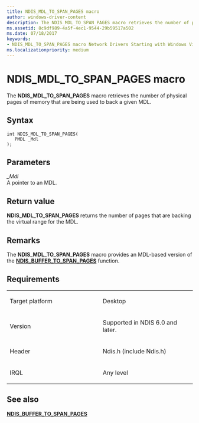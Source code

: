 ```yaml
---
title: NDIS_MDL_TO_SPAN_PAGES macro
author: windows-driver-content
description: The NDIS_MDL_TO_SPAN_PAGES macro retrieves the number of physical pages of memory that are being used to back a given MDL.
ms.assetid: 8c9df989-4a5f-4ec1-9544-29b59517a502
ms.date: 07/18/2017 
keywords:
- NDIS_MDL_TO_SPAN_PAGES macro Network Drivers Starting with Windows Vista
ms.localizationpriority: medium
---
```


# NDIS\_MDL\_TO\_SPAN\_PAGES macro


The **NDIS\_MDL\_TO\_SPAN\_PAGES** macro retrieves the number of physical pages of memory that are being used to back a given MDL.

Syntax
------

```ManagedCPlusPlus
int NDIS_MDL_TO_SPAN_PAGES(
   PMDL _Mdl
);
```

Parameters
----------

*\_Mdl*   
A pointer to an MDL.

Return value
------------

**NDIS\_MDL\_TO\_SPAN\_PAGES** returns the number of pages that are backing the virtual range for the MDL.

Remarks
-------

The **NDIS\_MDL\_TO\_SPAN\_PAGES** macro provides an MDL-based version of the [**NDIS\_BUFFER\_TO\_SPAN\_PAGES**](https://msdn.microsoft.com/library/windows/hardware/ff556922) function.

Requirements
------------

<table>
<colgroup>
<col width="50%" />
<col width="50%" />
</colgroup>
<tbody>
<tr class="odd">
<td><p>Target platform</p></td>
<td>Desktop</td>
</tr>
<tr class="even">
<td><p>Version</p></td>
<td><p>Supported in NDIS 6.0 and later.</p></td>
</tr>
<tr class="odd">
<td><p>Header</p></td>
<td>Ndis.h (include Ndis.h)</td>
</tr>
<tr class="even">
<td><p>IRQL</p></td>
<td><p>Any level</p></td>
</tr>
</tbody>
</table>

## See also


[**NDIS\_BUFFER\_TO\_SPAN\_PAGES**](https://msdn.microsoft.com/library/windows/hardware/ff556922)

 

 




